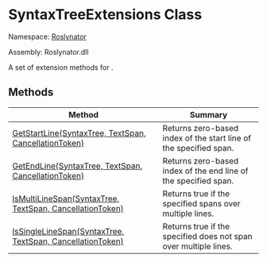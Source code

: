 # SyntaxTreeExtensions Class

Namespace: [Roslynator](../README.md)

Assembly: Roslynator\.dll


A set of extension methods for \.

## Methods

| Method| Summary|
| --- | --- |
| [GetStartLine(SyntaxTree, TextSpan, CancellationToken)](GetStartLine/README.md) | Returns zero\-based index of the start line of the specified span\. |
| [GetEndLine(SyntaxTree, TextSpan, CancellationToken)](GetEndLine/README.md) | Returns zero\-based index of the end line of the specified span\. |
| [IsMultiLineSpan(SyntaxTree, TextSpan, CancellationToken)](IsMultiLineSpan/README.md) | Returns true if the specified  spans over multiple lines\. |
| [IsSingleLineSpan(SyntaxTree, TextSpan, CancellationToken)](IsSingleLineSpan/README.md) | Returns true if the specified  does not span over multiple lines\. |

